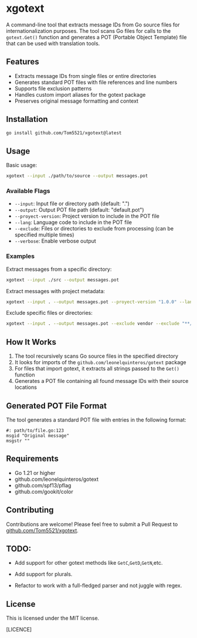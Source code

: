 # xgotext

A command-line tool that extracts message IDs from Go source files for internationalization purposes. The tool scans Go files for calls to the `gotext.Get()` function and generates a POT (Portable Object Template) file that can be used with translation tools.

## Features

- Extracts message IDs from single files or entire directories
- Generates standard POT files with file references and line numbers
- Supports file exclusion patterns
- Handles custom import aliases for the gotext package
- Preserves original message formatting and context

## Installation

```bash
go install github.com/Tom5521/xgotext@latest
```

## Usage

Basic usage:

```bash
xgotext --input ./path/to/source --output messages.pot
```

### Available Flags

- `--input`: Input file or directory path (default: ".")
- `--output`: Output POT file path (default: "default.pot")
- `--proyect-version`: Project version to include in the POT file
- `--lang`: Language code to include in the POT file
- `--exclude`: Files or directories to exclude from processing (can be specified multiple times)
- `--verbose`: Enable verbose output

### Examples

Extract messages from a specific directory:

```bash
xgotext --input ./src --output messages.pot
```

Extract messages with project metadata:

```bash
xgotext --input . --output messages.pot --proyect-version "1.0.0" --lang "en-US"
```

Exclude specific files or directories:

```bash
xgotext --input . --output messages.pot --exclude vendor --exclude "**/*_test.go"
```

## How It Works

1. The tool recursively scans Go source files in the specified directory
2. It looks for imports of the `github.com/leonelquinteros/gotext` package
3. For files that import gotext, it extracts all strings passed to the `Get()` function
4. Generates a POT file containing all found message IDs with their source locations

## Generated POT File Format

The tool generates a standard POT file with entries in the following format:

```
#: path/to/file.go:123
msgid "Original message"
msgstr ""
```

## Requirements

- Go 1.21 or higher
- github.com/leonelquinteros/gotext
- github.com/spf13/pflag
- github.com/gookit/color

## Contributing

Contributions are welcome! Please feel free to submit a Pull Request to [github.com/Tom5521/xgotext](https://github.com/Tom5521/xgotext).

## TODO:

- Add support for other gotext methods like `GetC`,`GetD`,`GetN`,etc.

- Add support for plurals.

- Refactor to work with a full-fledged parser and not juggle with regex.

## License

This is licensed under the MIT license.

[LICENCE]

